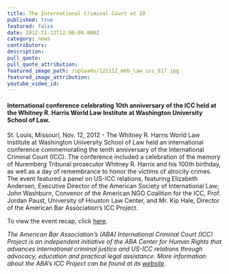 ```yaml
---
title: The International Criminal Court at 10
published: true
featured: false
date: 2012-11-12T12:00:00.000Z
category: news
contributors:
description:
pull_quote:
pull_quote_attribution:
featured_image_path: /uploads/121112_mhb_law_icc_517.jpg
featured_image_attribution:
youtube_video_id:
---
```



#### International conference celebrating 10th anniversary of the ICC held at the Whitney R. Harris World Law Institute at Washington University School of Law.

St. Louis, Missouri, Nov. 12, 2012 - The Whitney R. Harris World Law Institute at Washington University School of Law held an international conference commemorating the tenth anniversary of the International Criminal Court (ICC). The conference included a celebration of the memory of Nuremberg Tribunal prosecutor Whitney R. Harris and his 100th birthday, as well as a day of remembrance to honor the victims of atrocity crimes. The event featured a panel on US-ICC relations, featuring Elizabeth Andersen, Executive Director of the American Society of International Law; John Washburn, Convenor of the American NGO Coalition for the ICC, Prof. Jordan Paust, University of Houston Law Center, and Mr. Kip Hale, Director of the American Bar Association’s ICC Project.

To view the event recap, click [here](https://www.international-criminal-justice-today.org/events/the-international-criminal-court-at-10/).

*The American Bar Association’s (ABA) International Criminal Court (ICC) Project is an independent initiative of the ABA Center for Human Rights that advances international criminal justice and US-ICC relations through advocacy, education and practical legal assistance. More information about the ABA’s ICC Project can be found at its [website](http://www.aba-icc.org/).*